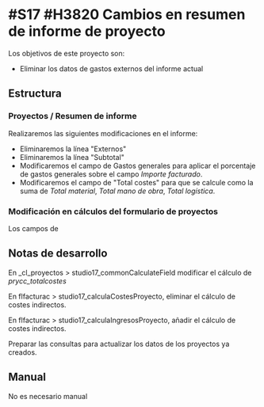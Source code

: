 # #S17 #H3820 Cambios en resumen de informe de proyecto

Los objetivos de este proyecto son:
+ Eliminar los datos de gastos externos del informe actual

## Estructura

### Proyectos / Resumen de informe
Realizaremos las siguientes modificaciones en el informe:
+ Eliminaremos la línea "Externos"
+ Eliminaremos la línea "Subtotal"
+ Modificaremos el campo de Gastos generales para aplicar el porcentaje de gastos generales sobre el campo _Importe facturado_.
+ Modificaremos el campo de "Total costes" para que se calcule como la suma de _Total material_, _Total mano de obra_, _Total logística_.

### Modificación en cálculos del formulario de proyectos
Los campos de 

## Notas de desarrollo
En _cl_proyectos > studio17_commonCalculateField modificar el cálculo de _prycc_totalcostes_

En flfacturac > studio17_calculaCostesProyecto, eliminar el cálculo de costes indirectos.

En flfacturac > studio17_calculaIngresosProyecto, añadir el cálculo de costes indirectos.

Preparar las consultas para actualizar los datos de los proyectos ya creados.

## Manual
No es necesario manual

